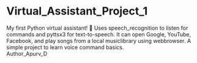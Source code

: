 # Virtual_Assistant_Project_1
My first Python virtual assistant! 🤖 Uses speech_recognition to listen for commands and pyttsx3 for text-to-speech. It can open Google, YouTube, Facebook, and play songs from a local musiclibrary using webbrowser. A simple project to learn voice command basics.
<br>
Author_Apurv_D
